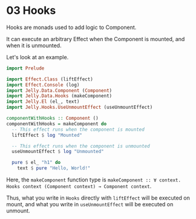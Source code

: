# 03 Hooks

Hooks are monads used to add logic to Component.

It can execute an arbitrary Effect when the Component is mounted, and when it is unmounted.

Let's look at an example.

```purs
import Prelude

import Effect.Class (liftEffect)
import Effect.Console (log)
import Jelly.Data.Component (Component)
import Jelly.Data.Hooks (makeComponent)
import Jelly.El (el_, text)
import Jelly.Hooks.UseUnmountEffect (useUnmountEffect)

componentWithHooks :: Component ()
componentWithHooks = makeComponent do
  -- This effect runs when the component is mounted
  liftEffect $ log "Mounted"

  -- This effect runs when the component is unmounted
  useUnmountEffect $ log "Unmounted"

  pure $ el_ "h1" do
    text $ pure "Hello, World!"
```

Here, the `makeComponent` function type is `makeComponent :: ∀ context. Hooks context (Component context) → Component context`.

Thus, what you write in `Hooks` directly with `liftEffect` will be executed on mount, and what you write in `useUnmountEffect` will be executed on unmount.
